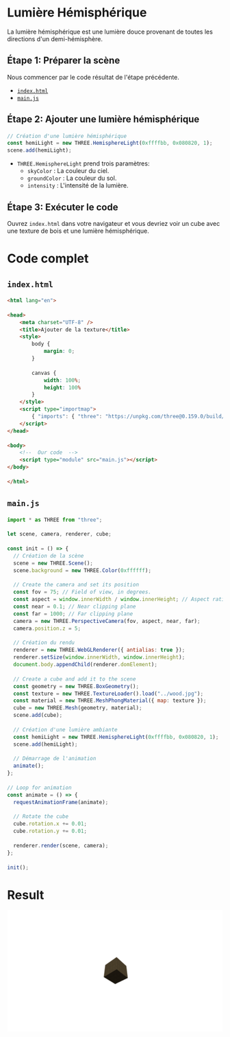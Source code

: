 # Lumière Hémisphérique
La lumière hémisphérique est une lumière douce provenant de toutes les directions d'un demi-hémisphère.

## Étape 1: Préparer la scène
Nous commencer par le code résultat de l'étape précédente.
- [`index.html`](../lab1/README.md#indexhtml)
- [`main.js`](../lab1/README.md#mainjs)

## Étape 2: Ajouter une lumière hémisphérique
```js
// Création d'une lumière hémisphérique
const hemiLight = new THREE.HemisphereLight(0xffffbb, 0x080820, 1);
scene.add(hemiLight);
```

- `THREE.HemisphereLight` prend trois paramètres:
  - `skyColor` : La couleur du ciel.
  - `groundColor` : La couleur du sol.
  - `intensity` : L'intensité de la lumière.

## Étape 3: Exécuter le code
Ouvrez `index.html` dans votre navigateur et vous devriez voir un cube avec une texture de bois et une lumière hémisphérique.

# Code complet
## `index.html`
```html
<html lang="en">

<head>
    <meta charset="UTF-8" />
    <title>Ajouter de la texture</title>
    <style>
        body {
            margin: 0;
        }
        
        canvas {
            width: 100%;
            height: 100%
        }
    </style>
    <script type="importmap">
        { "imports": { "three": "https://unpkg.com/three@0.159.0/build/three.module.js", "three/addons/": "https://unpkg.com/three@0.159.0/examples/jsm/" } }
    </script>
</head>

<body>
    <!--  Our code  -->
    <script type="module" src="main.js"></script>
</body>

</html>
```

## `main.js`
```js
import * as THREE from "three";

let scene, camera, renderer, cube;

const init = () => {
  // Création de la scène
  scene = new THREE.Scene();
  scene.background = new THREE.Color(0xffffff);

  // Create the camera and set its position
  const fov = 75; // Field of view, in degrees.
  const aspect = window.innerWidth / window.innerHeight; // Aspect ratio
  const near = 0.1; // Near clipping plane
  const far = 1000; // Far clipping plane
  camera = new THREE.PerspectiveCamera(fov, aspect, near, far);
  camera.position.z = 5;

  // Création du rendu
  renderer = new THREE.WebGLRenderer({ antialias: true });
  renderer.setSize(window.innerWidth, window.innerHeight);
  document.body.appendChild(renderer.domElement);

  // Create a cube and add it to the scene
  const geometry = new THREE.BoxGeometry();
  const texture = new THREE.TextureLoader().load("../wood.jpg");
  const material = new THREE.MeshPhongMaterial({ map: texture });
  cube = new THREE.Mesh(geometry, material);
  scene.add(cube);

  // Création d'une lumière ambiante
  const hemiLight = new THREE.HemisphereLight(0xffffbb, 0x080820, 1);
  scene.add(hemiLight);

  // Démarrage de l'animation
  animate();
};

// Loop for animation
const animate = () => {
  requestAnimationFrame(animate);

  // Rotate the cube
  cube.rotation.x += 0.01;
  cube.rotation.y += 0.01;

  renderer.render(scene, camera);
};

init();
```

# Result
![Result](./result.png)